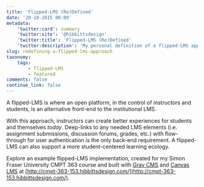 ```yaml
---
title: 'Flipped-LMS (Re)Defined'
date: '20-10-2015 00:00'
metadata:
    'twitter:card': summary
    'twitter:site': '@hibbittsdesign'
    'twitter:title': 'Flipped-LMS (Re)Defined'
    'twitter:description': 'My personal definition of a flipped-LMS approach.'
slug: redefining-a-flipped-lms-approach
taxonomy:
    tags:
        - flipped-LMS
        - featured
comments: false
continue_link: false
---
```


A flipped-LMS is where an open platform, in the control of instructors and students, is an alternative front-end to the institutional LMS.

With this approach, instructors can create better experiences for students and themselves _today_. Deep-links to any needed LMS elements (i.e. assignment submissions, discussion forums, grades, etc.) with flow-through for user authentication is the only back-end requirement. A flipped-LMS can also support a more student-centered learning ecology.

Explore an example flipped-LMS implementation, created for my Simon Fraser University CMPT 363 course and built with [Grav CMS](http://grav.org) and [Canvas LMS](http://www.canvaslms.com/) at [http://cmpt-363-153.hibbittsdesign.com/](http://cmpt-363-153.hibbittsdesign.com/).
